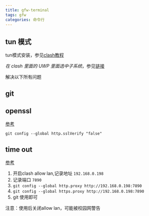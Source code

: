 ```yaml
---
title: gfw-terminal
tags: gfw
categories: 命令行
---
```


## tun 模式

tun模式安装，参见[clash教程](https://docs.cfw.lbyczf.com/contents/tun.html#windows)

*在 clash 里面的 UWP 里面选中子系统*，参见[链接](https://www.v2ex.com/t/677083)

解决以下所有问题

## git

## openssl

[参考](https://www.cnblogs.com/lvhuayan/p/14538106.html)

`git config --global http.sslVerify "false"`

## time out

[参考](https://z.arlmy.me/posts/hexo/Hexo_DeployMeetsGFW/)

1. 开启clash allow lan,记录地址 `192.168.0.198`
2. 记录端口 `7890`
3. `git config --global http.proxy http://192.168.0.198:7890`
4. `git config --global https.proxy http://192.168.0.198:7890`
5. git 使用即可

注意：使用后关闭allow lan，可能被校园网警告
